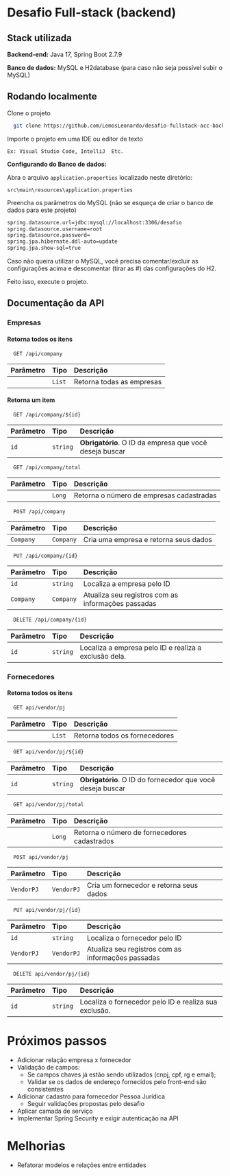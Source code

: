 
# Desafio Full-stack (backend)



## Stack utilizada

**Backend-end:** Java 17, Spring Boot 2.7.9

**Banco de dados:** MySQL e H2database (para caso não seja possível subir o MySQL)

## Rodando localmente

Clone o projeto

```bash
  git clone https://github.com/LemosLeonardo/desafio-fullstack-acc-backend
```

Importe o projeto em uma IDE ou editor de texto

```
Ex: Visual Studio Code, IntelliJ  Etc.
```

**Configurando do Banco de dados:**

Abra o arquivo ``application.properties`` localizado neste diretório:
```
src\main\resources\application.properties
```

Preencha os parâmetros do MySQL (não se esqueça de criar o banco de dados para este projeto)

```bash 
spring.datasource.url=jdbc:mysql://localhost:3306/desafio
spring.datasource.username=root
spring.datasource.password=
spring.jpa.hibernate.ddl-auto=update
spring.jpa.show-sql=true
```

Caso não queira utilizar o MySQL, você precisa comentar/excluir as configurações acima e descomentar (tirar as #) das configurações do H2.


Feito isso, execute o projeto.
## Documentação da API
### Empresas
#### Retorna todos os itens

```http
  GET /api/company
```

| Parâmetro   | Tipo       | Descrição                           |
| :---------- | :--------- | :---------------------------------- |
|             | `List` |Retorna todas as empresas |

#### Retorna um item

```http
  GET /api/company/${id}
```

| Parâmetro   | Tipo       | Descrição                                   |
| :---------- | :--------- | :------------------------------------------ |
| `id`      | `string` | **Obrigatório**. O ID da empresa que você deseja buscar |

```http
  GET /api/company/total
```

| Parâmetro   | Tipo       | Descrição                                   |
| :---------- | :--------- | :------------------------------------------ |
|       | `Long` | Retorna o número de empresas cadastradas |

```http
  POST /api/company
```

| Parâmetro   | Tipo       | Descrição                           |
| :---------- | :--------- | :---------------------------------- |
|      `Company`       | `Company` |Cria uma empresa e retorna seus dados |

```http
  PUT /api/company/{id}
```

| Parâmetro   | Tipo       | Descrição                           |
| :---------- | :--------- | :---------------------------------- |
|      `id`       | `string` |Localiza a empresa pelo ID  |
|      `Company`       | `Company` |Atualiza seu registros com as informações passadas  |

```http
  DELETE /api/company/{id}
```

| Parâmetro   | Tipo       | Descrição                           |
| :---------- | :--------- | :---------------------------------- |
|      `id`       | `string` |Localiza a empresa pelo ID e realiza a exclusão dela.|



### Fornecedores
#### Retorna todos os itens

```http
  GET api/vendor/pj
```

| Parâmetro   | Tipo       | Descrição                           |
| :---------- | :--------- | :---------------------------------- |
|             | `List` |Retorna todos os fornecedores |


```http
  GET api/vendor/pj/${id}
```

| Parâmetro   | Tipo       | Descrição                                   |
| :---------- | :--------- | :------------------------------------------ |
| `id`      | `string` | **Obrigatório**. O ID do fornecedor que você deseja buscar |


```http
  GET api/vendor/pj/total
```

| Parâmetro   | Tipo       | Descrição                                   |
| :---------- | :--------- | :------------------------------------------ |
|       | `Long` | Retorna o número de fornecedores cadastrados |


```http
  POST api/vendor/pj
```

| Parâmetro   | Tipo       | Descrição                           |
| :---------- | :--------- | :---------------------------------- |
|      `VendorPJ`       | `VendorPJ` |Cria um fornecedor e retorna seus dados |

```http
  PUT api/vendor/pj/{id}
```

| Parâmetro   | Tipo       | Descrição                           |
| :---------- | :--------- | :---------------------------------- |
|      `id`       | `string` |Localiza o fornecedor pelo ID  |
|      `VendorPJ`       | `VendorPJ` |Atualiza seu registros com as informações passadas  |

```http
  DELETE api/vendor/pj/{id}
```

| Parâmetro   | Tipo       | Descrição                           |
| :---------- | :--------- | :---------------------------------- |
|      `id`       | `string` |Localiza o fornecedor pelo ID e realiza sua exclusão.|

# Próximos passos

- Adicionar relação empresa x fornecedor
- Validação de campos:
    - Se campos chaves já estão sendo utilizados (cnpj, cpf, rg e email);
    - Validar se os dados de endereço fornecidos pelo front-end são consistentes
- Adicionar cadastro para fornecedor Pessoa Jurídica
    - Seguir validações propostas pelo desafio
- Aplicar camada de serviço
- Implementar Spring Security e exigir autenticação na API

# Melhorias
- Refatorar modelos e relações entre entidades 
